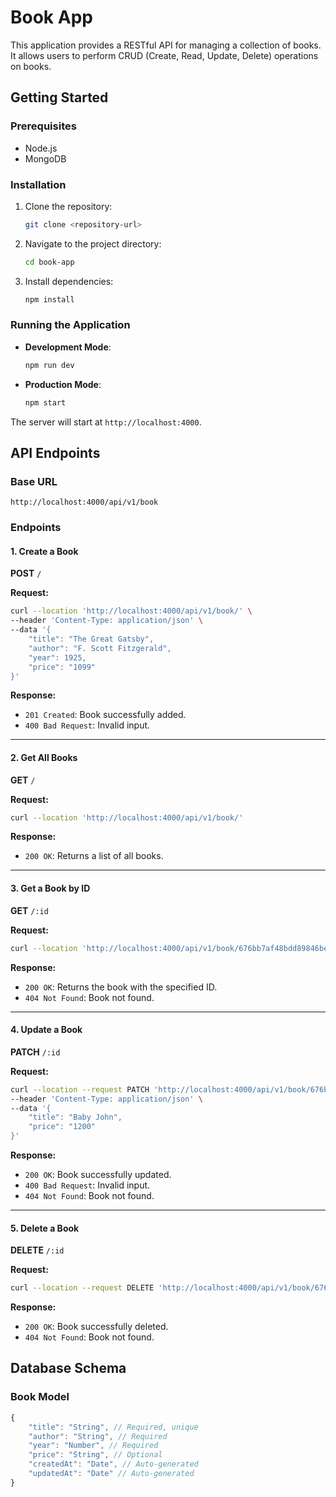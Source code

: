 # Book App

This application provides a RESTful API for managing a collection of books. It allows users to perform CRUD (Create, Read, Update, Delete) operations on books.

## Getting Started

### Prerequisites
- Node.js 
- MongoDB

### Installation
1. Clone the repository:
   ```bash
   git clone <repository-url>
   ```
2. Navigate to the project directory:
   ```bash
   cd book-app
   ```
3. Install dependencies:
   ```bash
   npm install
   ```

### Running the Application
- **Development Mode**: 
  ```bash
  npm run dev
  ```
- **Production Mode**:
  ```bash
  npm start
  ```

The server will start at `http://localhost:4000`.

## API Endpoints

### Base URL
`http://localhost:4000/api/v1/book`

### Endpoints

#### 1. Create a Book
**POST** `/`

**Request:**
```bash
curl --location 'http://localhost:4000/api/v1/book/' \
--header 'Content-Type: application/json' \
--data '{
    "title": "The Great Gatsby",
    "author": "F. Scott Fitzgerald",
    "year": 1925,
    "price": "1099"
}'
```

**Response:**
- `201 Created`: Book successfully added.
- `400 Bad Request`: Invalid input.

---

#### 2. Get All Books
**GET** `/`

**Request:**
```bash
curl --location 'http://localhost:4000/api/v1/book/'
```

**Response:**
- `200 OK`: Returns a list of all books.

---

#### 3. Get a Book by ID
**GET** `/:id`

**Request:**
```bash
curl --location 'http://localhost:4000/api/v1/book/676bb7af48bdd89846be22f3'
```

**Response:**
- `200 OK`: Returns the book with the specified ID.
- `404 Not Found`: Book not found.

---

#### 4. Update a Book
**PATCH** `/:id`

**Request:**
```bash
curl --location --request PATCH 'http://localhost:4000/api/v1/book/676bb7af48bdd89846be22f3' \
--header 'Content-Type: application/json' \
--data '{
    "title": "Baby John",
    "price": "1200"
}'
```

**Response:**
- `200 OK`: Book successfully updated.
- `400 Bad Request`: Invalid input.
- `404 Not Found`: Book not found.

---

#### 5. Delete a Book
**DELETE** `/:id`

**Request:**
```bash
curl --location --request DELETE 'http://localhost:4000/api/v1/book/676bb7af48bdd89846be22f3'
```

**Response:**
- `200 OK`: Book successfully deleted.
- `404 Not Found`: Book not found.

## Database Schema

### Book Model
```javascript
{
    "title": "String", // Required, unique
    "author": "String", // Required
    "year": "Number", // Required
    "price": "String", // Optional
    "createdAt": "Date", // Auto-generated
    "updatedAt": "Date" // Auto-generated
}
```

